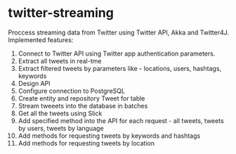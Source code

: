 # twitter-streaming

Proccess streaming data from Twitter using Twitter API, Akka and Twitter4J.
Implemented features:
1. Connect to Twitter API using Twitter app authentication parameters.
2. Extract all tweets in real-tme
3. Extract filtered tweets by parameters like - locations, users, hashtags, keywords
4. Design API
5. Configure connection to PostgreSQL
6. Create entity and repository Tweet for table
7. Stream tweeеts into the database in batches
8. Get all the tweets using Slick 
9. Add specified method into the API for each request - all tweets, tweets by users, tweets by language
10. Add methods for requesting tweets by keywords and hashtags
11. Add methods for requesting tweets by location

